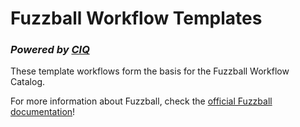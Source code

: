 # **Fuzzball Workflow Templates**

### _Powered by [CIQ](https://ciq.co/)_

These template workflows form the basis for the Fuzzball Workflow Catalog.

For more information about Fuzzball, check the [official Fuzzball documentation](https://ui.stable.fuzzball.ciq.dev/docs/)!
